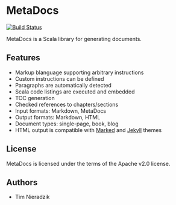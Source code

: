 # MetaDocs
[![Build Status](https://travis-ci.org/MetaStack-pl/MetaDocs.svg)](https://travis-ci.org/MetaStack-pl/MetaDocs)

MetaDocs is a Scala library for generating documents.

## Features
* Markup blanguage supporting arbitrary instructions
* Custom instructions can be defined
* Paragraphs are automatically detected
* Scala code listings are executed and embedded
* TOC generation
* Checked references to chapters/sections
* Input formats: Markdown, MetaDocs
* Output formats: Markdown, HTML
* Document types: single-page, book, blog
* HTML output is compatible with [Marked](http://marked2app.com/help/Writing_Custom_CSS.html) and [Jekyll](http://jekyllrb.com/) themes

## License
MetaDocs is licensed under the terms of the Apache v2.0 license.

## Authors
* Tim Nieradzik
